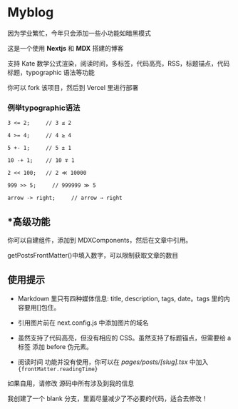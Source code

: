 # Myblog

因为学业繁忙，今年只会添加一些小功能如暗黑模式

这是一个使用 **Nextjs** 和 **MDX** 搭建的博客

支持 Kate 数学公式渲染，阅读时间，多标签，代码高亮，RSS，标题锚点，代码标题，typographic 语法等功能

你可以 fork 该项目，然后到 Vercel 里进行部署

### 例举**typographic**语法

```shell
3 <= 2;     // 3 ≤ 2

4 >= 4;     // 4 ≥ 4

5 +- 1;     // 5 ± 1

10 -+ 1;    // 10 ∓ 1

2 << 100;   // 2 ≪ 10000

999 >> 5;     // 999999 ≫ 5

arrow -> right;     // arrow → right
```

## \*高级功能

你可以自建组件，添加到 MDXComponents，然后在文章中引用。

getPostsFrontMatter()中填入数字，可以限制获取文章的数目

## 使用提示

- Markdown 里只有四种媒体信息: title, description, tags, date。tags 里的内容要用[]包住。

- 引用图片前在 next.config.js 中添加图片的域名

- 虽然支持了代码高亮，但没有相应的 CSS。虽然支持了标题锚点，但需要给 a 标签 添加 before 伪元素。

- 阅读时间 功能并没有使用，你可以在 _pages/posts/[slug].tsx_ 中加入 `{frontMatter.readingTime}`

如果自用，请修改 源码中所有涉及到我的信息

我创建了一个 blank 分支，里面尽量减少了不必要的代码，适合去修改！
